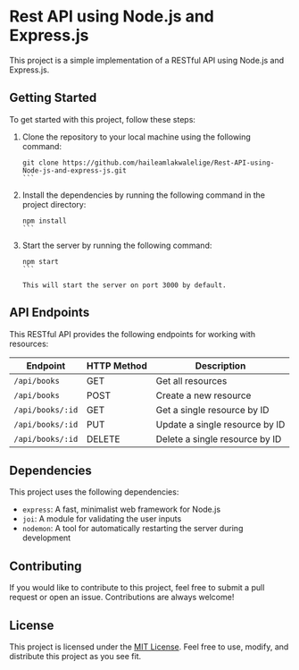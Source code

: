 # Rest API using Node.js and Express.js

This project is a simple implementation of a RESTful API using Node.js and Express.js. 

## Getting Started

To get started with this project, follow these steps:

1. Clone the repository to your local machine using the following command:

   ````
   git clone https://github.com/haileamlakwalelige/Rest-API-using-Node-js-and-express-js.git
   ```

2. Install the dependencies by running the following command in the project directory:

   ````
   npm install
   ```

3. Start the server by running the following command:

   ````
   npm start
   ```

   This will start the server on port 3000 by default.

## API Endpoints

This RESTful API provides the following endpoints for working with resources:

| Endpoint           | HTTP Method | Description                                            |
| ------------------| -----------| -------------------------------------------------------|
| `/api/books`   | GET        | Get all resources                                      |
| `/api/books`   | POST       | Create a new resource                                  |
| `/api/books/:id`| GET       | Get a single resource by ID                             |
| `/api/books/:id`| PUT       | Update a single resource by ID                          |
| `/api/books/:id`| DELETE    | Delete a single resource by ID                          |

## Dependencies

This project uses the following dependencies:

- `express`: A fast, minimalist web framework for Node.js
- `joi`: A module for validating the user inputs
- `nodemon`: A tool for automatically restarting the server during development

## Contributing

If you would like to contribute to this project, feel free to submit a pull request or open an issue. Contributions are always welcome!

## License

This project is licensed under the [MIT License](https://opensource.org/licenses/MIT). Feel free to use, modify, and distribute this project as you see fit.
